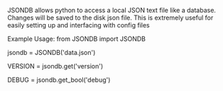 JSONDB allows python to access a local JSON text file like a database. Changes will be saved to the disk json file. This is extremely useful for easily setting up and interfacing with config files


Example Usage:
from JSONDB import JSONDB

jsondb = JSONDB('data.json')

VERSION = jsondb.get('version')

DEBUG = jsondb.get_bool('debug')

